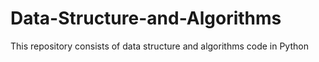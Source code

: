 # Data-Structure-and-Algorithms
This repository consists of data structure and algorithms code in Python
